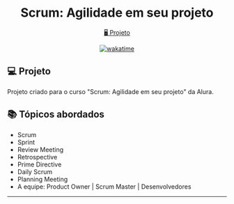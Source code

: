 <h1 align="center">
  Scrum: Agilidade em seu projeto
</h1>

<p align="center">
  <a href="#-projeto">🖥️ Projeto</a>
</p>

<p align="center">
<a href="https://wakatime.com/badge/user/68660678-6b86-4b78-98df-f5f41a37e1bc/project/bb4a83ca-099d-40ca-af95-aad311254a67"><img src="https://wakatime.com/badge/user/68660678-6b86-4b78-98df-f5f41a37e1bc/project/bb4a83ca-099d-40ca-af95-aad311254a67.svg" alt="wakatime"></a>
</p>

## 💻 Projeto

Projeto criado para o curso "Scrum: Agilidade em seu projeto" da Alura.

## 📚 Tópicos abordados

- Scrum
- Sprint
- Review Meeting
- Retrospective
- Prime Directive
- Daily Scrum
- Planning Meeting
- A equipe: Product Owner | Scrum Master | Desenvolvedores

---
